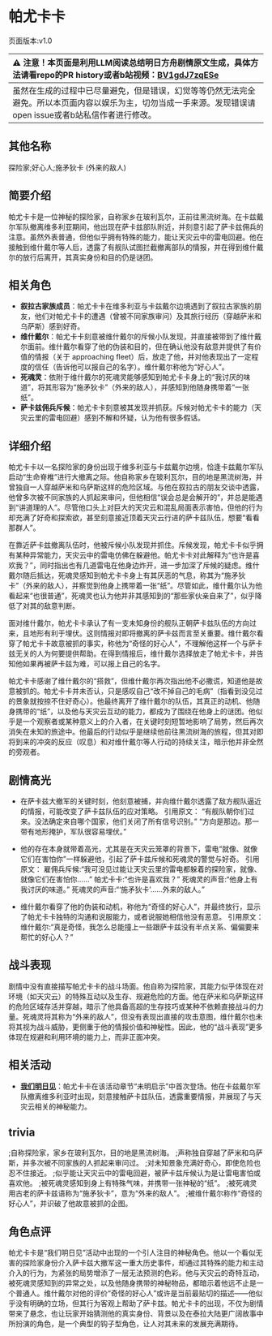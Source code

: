# 帕尤卡卡
页面版本:v1.0
 

| :warning: 注意！本页面是利用LLM阅读总结明日方舟剧情原文生成，具体方法请看repo的PR history或者b站视频：[BV1gdJ7zqESe](https://www.bilibili.com/video/BV1gdJ7zqESe/)         |
|:----------------------------|
| 虽然在生成的过程中已尽量避免，但是错误，幻觉等等仍然无法完全避免。所以本页面内容以娱乐为主，切勿当成一手来源。发现错误请open issue或者b站私信作者进行修改。|



## 其他名称
探险家;好心人;施矛狄卡 (外来的敌人)
## 简要介绍
帕尤卡卡是一位神秘的探险家，自称家乡在玻利瓦尔，正前往黑流树海。在卡兹戴尔军队撤离维多利亚期间，他出现在萨卡兹部队附近，并刻意引起了萨卡兹佣兵的注意。虽然外表普通，但他似乎拥有特殊的能力，能让天灾云中的雷电回避。他在接触到维什戴尔等人后，透露了有舰队试图拦截撤离部队的情报，并在得到维什戴尔的放行后离开，其真实身份和目的仍是谜团。
## 相关角色
-   **叙拉古家族成员**：帕尤卡卡在维多利亚与卡兹戴尔边境遇到了叙拉古家族的朋友，他们对帕尤卡卡的遭遇（曾被不同家族审问）及其旅行经历（穿越萨米和乌萨斯）感到好奇。
-   **维什戴尔**：帕尤卡卡刻意被维什戴尔的斥候小队发现，并直接被带到了维什戴尔面前。维什戴尔看穿了他的伪装和目的，但在确认他没有敌意并提供了有价值的情报（关于 approaching fleet）后，放走了他，并对他表现出了一定程度的信任（告诉他可以报自己的名字）。维什戴尔称他为“好心人”。
-   **死魂灵**：依附于维什戴尔的死魂灵能够感知到帕尤卡卡身上的“我讨厌的味道”，将其形容为“施矛狄卡”（外来的敌人），并感知到他随身携带着“一张纸”。
-   **萨卡兹佣兵斥候**：帕尤卡卡刻意被其发现并抓获。斥候对帕尤卡卡的能力（天灾云里的雷电回避）感到不解和怀疑，认为他有很多假话。
## 详细介绍
帕尤卡卡以一名探险家的身份出现于维多利亚与卡兹戴尔边境，恰逢卡兹戴尔军队启动“生命脊椎”进行大撤离之际。他自称家乡在玻利瓦尔，目的地是黑流树海，并曾独自一人穿越萨米和乌萨斯这样的危险区域。与他在叙拉古的朋友交谈中透露，他曾多次被不同家族的人抓起来审问，但他相信“误会总是会解开的”，并总是能遇到“讲道理的人”。尽管他口头上对巨大的天灾云和混乱局面表示害怕，但他的行为却充满了好奇和探索欲，甚至刻意接近顶着天灾云行进的萨卡兹队伍，想要“看看那群人”。

在靠近萨卡兹撤离队伍时，他被斥候小队发现并抓住。斥候发现，帕尤卡卡似乎拥有某种异常能力，天灾云中的雷电仿佛在躲避他。帕尤卡卡对此解释为“也许是喜欢我？”，同时指出也有几道雷电在他身边炸开，进一步加深了斥候的疑虑。维什戴尔随后抵达，死魂灵感知到帕尤卡卡身上有其厌恶的气息，称其为“施矛狄卡”（外来的敌人），并察觉到他身上携带着一张“纸”。尽管如此，维什戴尔认为他看起来“也很普通”，死魂灵也认为他并非其感知到的“那些家伙亲自来了”，似乎降低了对其的敌意判断。

面对维什戴尔，帕尤卡卡承认了有一支未知身份的舰队正朝萨卡兹队伍的方向过来，且地形有利于埋伏。这则情报对即将撤离的萨卡兹而言至关重要。维什戴尔看穿了帕尤卡卡故意被抓的事实，称他为“奇怪的好心人”，不理解他这样一个与萨卡兹无关的人为何要提供帮助。在得到情报后，维什戴尔选择放走了帕尤卡卡，并告知他如果再被萨卡兹为难，可以报上自己的名字。

帕尤卡卡感谢了维什戴尔的“搭救”，但维什戴尔再次指出他不必撒谎，知道他是故意被抓的。帕尤卡卡并未否认，只是感叹自己“改不掉自己的毛病”（指看到没见过的景象就按捺不住好奇心）。他最终离开了维什戴尔的队伍，其真正的动机、他随身携带的“纸”，以及他与天灾云互动的能力，都成为了围绕在他身上的谜团。他似乎是一个观察者或某种意义上的介入者，在关键时刻短暂地影响了局势，然后再次消失在未知的旅途中。他最后的行动似乎是继续他前往黑流树海的旅程，但其对即将到来的冲突的反应（叹息）和对维什戴尔等人行动的持续关注，暗示他并非全然的旁观者。
## 剧情高光
- 在萨卡兹大撤军的关键时刻，他刻意被捕，并向维什戴尔透露了敌方舰队逼近的情报，可能改变了萨卡兹队伍的应对策略。
引用原文：
“有舰队朝你们过来。没法确定来自哪个国家，他们关闭了所有信号识别。”
“方向是那边。那一带有地形掩护，军队很容易埋伏。”

- 他的存在本身就带着高光，尤其是在天灾云笼罩的背景下，雷电“就像、就像它们在害怕你”一样躲避他，引起了萨卡兹斥候和死魂灵的警觉与好奇。
引用原文：
雇佣兵斥候:“我可没见过能让天灾云里的雷电都躲着的探险家，就像、就像它们在害怕你......”
帕尤卡卡:“也许是喜欢我？”
死魂灵的声音:“他身上有我讨厌的味道。”
死魂灵的声音:“‘施矛狄卡’......外来的敌人。”

- 维什戴尔看穿了他的伪装和动机，称他为“奇怪的好心人”，并最终放行，显示了帕尤卡卡独特的沟通和说服能力，或者说服她相信他没有恶意。
引用原文：
维什戴尔:“真是奇怪，我怎么总能撞上一些跟萨卡兹没有半点关系、偏偏要来帮忙的好心人？”
## 战斗表现
剧情中没有直接描写帕尤卡卡的战斗场面。他自称为探险家，其能力似乎体现在对环境（如天灾云）的特殊互动以及生存、规避危险的方面。他在萨米和乌萨斯这样的危险区域存活并穿越，暗示了他具备高超的生存技巧或某种不依赖直接战斗的力量。死魂灵将其称为“外来的敌人”，但没有表现出直接的攻击意图，维什戴尔也未将其视为战斗威胁，更侧重于他的情报价值和神秘性。因此，他的“战斗表现”更多体现在规避和利用环境的能力上，而非正面冲突。
## 相关活动
-   **[我们明日见](../stories/act18mini.md)**：帕尤卡卡在该活动章节“未明启示”中首次登场。他在卡兹戴尔军队撤离维多利亚时出现，刻意接触萨卡兹队伍，透露重要情报，并展现了与天灾云相关的神秘能力。
## trivia
;自称探险家，家乡在玻利瓦尔，目的地是黑流树海。
;声称独自穿越了萨米和乌萨斯，并多次被不同家族的人抓起来审问过。
;对未知景象充满好奇心，即使危险也忍不住接近。
;似乎能让天灾云中的雷电回避，被萨卡兹斥候认为是让雷电害怕或喜欢他。
;被死魂灵感知到身上有特殊气味，并携带一张神秘的“纸”。
;被死魂灵用古老的萨卡兹语称为“施矛狄卡”，意为“外来的敌人”。
;被维什戴尔称作“奇怪的好心人”，并识破了他故意被抓的企图。
## 角色点评
帕尤卡卡是“我们明日见”活动中出现的一个引人注目的神秘角色。他以一个看似无害的探险家身份介入萨卡兹大撤军这一重大历史事件，却通过其特殊的能力和主动介入的行为，为紧张的局势增添了一层无法预测的色彩。他与天灾云的奇特互动，被死魂灵感知到的异常之处，以及他随身携带的神秘物品，都暗示着他远不止是一个普通人。维什戴尔对他的评价“奇怪的好心人”或许是当前最贴切的描述——他似乎没有明确的立场，但其行为客观上帮助了萨卡兹。帕尤卡卡的出现，不仅为剧情带来了悬念，也让玩家开始猜测他的真实身份、背景以及在泰拉大陆更广阔故事中所扮演的角色，是一个典型的钩子型角色，让人对其未来的发展充满期待。